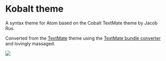 # Kobalt theme

A syntax theme for Atom based on the Cobalt TextMate theme by Jacob Rus.

Converted from the [TextMate](https://raw.githubusercontent.com/kballard/textmate-bundles/master/Themes/Cobalt.tmTheme) theme using the [TextMate bundle converter](http://atom.io/docs/latest/converting-a-text-mate-theme) and lovingly massaged.

![](https://f.cloud.github.com/assets/146363/2278959/0b9c9b04-9f61-11e3-9663-2cb0d5fad801.jpg)

